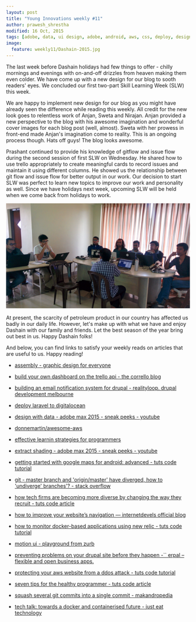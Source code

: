```yaml
---
layout: post
title: "Young Innovations weekly #11"
author: prawesh_shrestha
modified: 16 Oct, 2015
tags: [adobe, data, ui design, adobe, android, aws, css, deploy, design, docker, drupal, email, git, google maps, graphic design, health, laravel, learning, navigation, new relic, photoshop, programming, projectcomet, recruitment, sass, security, trello]
image:
  feature: weekly11/Dashain-2015.jpg
---
```


The last week before Dashain holidays had few things to offer - chilly mornings and evenings with on-and-off drizzles from heaven making them even colder. We have come up with a new design for our blog to sooth readers' eyes. We concluded our first two-part Skill Learning Week (SLW) this week. 

<!--more-->

We are happy to implement new design for our blog as you might have already seen the difference while reading this weekly. All credit for the new look goes to relentless work of Anjan, Sweta and Nirajan. Anjan provided a new perspective to the blog with his awesome imagination and wonderful cover images for each blog post (well, almost). Sweta with her prowess in front-end made Anjan's imagination come to reality. This is an ongoing process though. Hats off guys! The blog looks awesome.

Prashant continued to provide his knowledge of gitflow and issue flow during the second session of first SLW on Wednesday. He shared how to use trello appropriately to create meaningful cards to record issues and maintain it using different columns. He showed us the relationship between git flow and issue flow for better output in our work. Our decision to start SLW was perfect to learn new topics to improve our work and personality as well. Since we have holidays next week, upcoming SLW will be held when we come back from holidays to work.

![SLW photo](/images/weekly11/SLW1-part2.jpg)

At present, the scarcity of petroleum product in our country has affected us badly in our daily life. However, let's make up with what we have and enjoy Dashain with our family and friends. Let the best season of the year bring out best in us. Happy Dashain folks!

And below, you can find links to satisfy your weekly reads on articles that are useful to us. Happy reading! 


* [assembly - graphic design for everyone](http://assemblyapp.co/?ref=webdesignernews.com)

* [build your own dashboard on the trello api - the corrello blog](http://blog.getcorrello.com/2015/10/14/build-your-own-dashboard-on-the-trello-api/)

* [building an email notification system for drupal - realityloop. drupal development melbourne](http://realityloop.com/blog/2015/10/14/building-email-notification-system-drupal)

* [deploy laravel to digitalocean](http://deploybot.com/guides/deploy-a-laravel-app-to-digitalocean)

* [design with data - adobe max 2015 - sneak peeks - youtube](https://www.youtube.com/watch?v=e8ebPSJR3U0)

* [donnemartin/awesome-aws](https://github.com/donnemartin/awesome-aws)

* [effective learnin strategies for programmers](http://akaptur.com/blog/2015/10/10/effective-learning-strategies-for-programmers/)

* [extract shading - adobe max 2015 - sneak peeks - youtube](https://www.youtube.com/watch?v=xLHRBRIzjXc)

* [getting started with google maps for android: advanced - tuts code tutorial](http://code.tutsplus.com/tutorials/getting-started-with-google-maps-for-android-advanced--cms-24789)

* [git - master branch and 'origin/master' have diverged, how to 'undiverge' branches'? - stack overflow](http://stackoverflow.com/questions/2452226/master-branch-and-origin-master-have-diverged-how-to-undiverge-branches)

* [how tech firms are becoming more diverse by changing the way they recruit - tuts code article](http://code.tutsplus.com/articles/how-tech-firms-are-becoming-more-diverse-by-changing-the-way-they-recruit--cms-25000)

* [how to improve your website’s navigation — internetdevels official blog](http://internetdevels.com/blog/how-to-improve-your-websits-navigation)

* [how to monitor docker-based applications using new relic - tuts code tutorial](http://code.tutsplus.com/tutorials/how-to-monitor-docker-based-applications-using-new-relic--cms-24891)

* [motion ui - playground from zurb](http://zurb.com/playground/motion-ui)

* [preventing problems on your drupal site before they happen -`` erpal – flexible and open business apps.](http://www.erpal.info/blog/blog/preventing-problems-on-your-drupal-site-before-they-happen)

* [protecting your aws website from a ddos attack - tuts code tutorial](http://code.tutsplus.com/tutorials/protecting-your-aws-website-from-a-ddos-attack--cms-24631)

* [seven tips for the healthy programmer - tuts code article](http://code.tutsplus.com/articles/seven-tips-for-the-healthy-programmer--cms-25043)

* [squash several git commits into a single commit - makandropedia](http://makandracards.com/makandra/527-squash-several-git-commits-into-a-single-commit)

* [tech talk: towards a docker and containerised future - just eat technology](http://tech.just-eat.com/2015/10/14/tech-talk-towards-a-docker-and-containerised-future/)